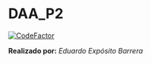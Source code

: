 # DAA_P2
[![CodeFactor](https://www.codefactor.io/repository/github/eduardoeb3/daa_p2/badge?s=fe54db1f5c7a377c0ebd5378ca53e2d829e02510)](https://www.codefactor.io/repository/github/eduardoeb3/daa_p2)

**Realizado por:** *Eduardo Expósito Barrera*
